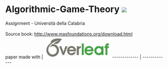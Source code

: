 # Algorithmic-Game-Theory <a href="https://hits.seeyoufarm.com"><img src="https://hits.seeyoufarm.com/api/count/incr/badge.svg?url=https%3A%2F%2Fgithub.com%2Fgiadagabriele%2FAlgorithmic-Game-Theory&count_bg=%23929C8A&title_bg=%23ABABAB&icon=&icon_color=%23E7E7E7&title=hits&edge_flat=false"/></a>
Assignment - Università della Calabria<br><br>
Source book: http://www.masfoundations.org/download.html
<br>
paper made with | <img src="https://github.com/giadagabriele/Algorithmic-Game-Theory/blob/main/overleaf.png" height="70px"/>
------------- | -------------
